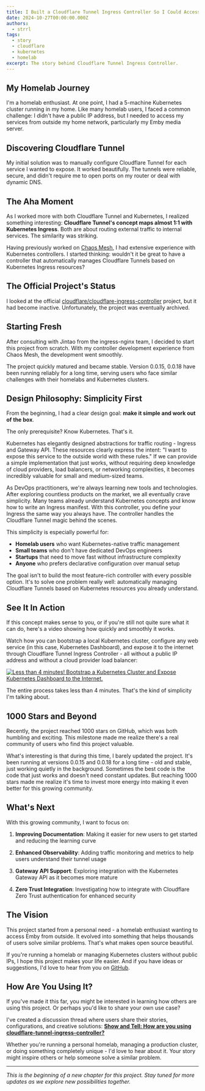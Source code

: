 ```yaml
---
title: I Built a Cloudflare Tunnel Ingress Controller So I Could Access My Homelab's Emby Server from outside
date: 2024-10-27T00:00:00.000Z
authors:
  - strrl
tags:
  - story
  - cloudflare
  - kubernetes
  - homelab
excerpt: The story behind Cloudflare Tunnel Ingress Controller.
---
```


## My Homelab Journey

I'm a homelab enthusiast. At one point, I had a 5-machine Kubernetes cluster running in my home. Like many homelab users, I faced a common challenge: I didn't have a public IP address, but I needed to access my services from outside my home network, particularly my Emby media server.

## Discovering Cloudflare Tunnel

My initial solution was to manually configure Cloudflare Tunnel for each service I wanted to expose. It worked beautifully. The tunnels were reliable, secure, and didn't require me to open ports on my router or deal with dynamic DNS.

## The Aha Moment

As I worked more with both Cloudflare Tunnel and Kubernetes, I realized something interesting: **Cloudflare Tunnel's concept maps almost 1:1 with Kubernetes Ingress**. Both are about routing external traffic to internal services. The similarity was striking.

Having previously worked on [Chaos Mesh](https://github.com/chaos-mesh/chaos-mesh), I had extensive experience with Kubernetes controllers. I started thinking: wouldn't it be great to have a controller that automatically manages Cloudflare Tunnels based on Kubernetes Ingress resources?

## The Official Project's Status

I looked at the official [cloudflare/cloudflare-ingress-controller](https://github.com/cloudflare/cloudflare-ingress-controller) project, but it had become inactive. Unfortunately, the project was eventually archived.

## Starting Fresh

After consulting with Jintao from the ingress-nginx team, I decided to start this project from scratch. With my controller development experience from Chaos Mesh, the development went smoothly.

The project quickly matured and became stable. Version 0.0.15, 0.0.18 have been running reliably for a long time, serving users who face similar challenges with their homelabs and Kubernetes clusters.

## Design Philosophy: Simplicity First

From the beginning, I had a clear design goal: **make it simple and work out of the box**.

The only prerequisite? Know Kubernetes. That's it.

Kubernetes has elegantly designed abstractions for traffic routing - Ingress and Gateway API. These resources clearly express the intent: "I want to expose this service to the outside world with these rules." If we can provide a simple implementation that just works, without requiring deep knowledge of cloud providers, load balancers, or networking complexities, it becomes incredibly valuable for small and medium-sized teams.

As DevOps practitioners, we're always learning new tools and technologies. After exploring countless products on the market, we all eventually crave simplicity. Many teams already understand Kubernetes concepts and know how to write an Ingress manifest. With this controller, you define your Ingress the same way you always have. The controller handles the Cloudflare Tunnel magic behind the scenes.

This simplicity is especially powerful for:

- **Homelab users** who want Kubernetes-native traffic management
- **Small teams** who don't have dedicated DevOps engineers
- **Startups** that need to move fast without infrastructure complexity
- **Anyone** who prefers declarative configuration over manual setup

The goal isn't to build the most feature-rich controller with every possible option. It's to solve one problem really well: automatically managing Cloudflare Tunnels based on Kubernetes resources you already understand.

## See It In Action

If this concept makes sense to you, or if you're still not quite sure what it can do, here's a video showing how quickly and smoothly it works.

Watch how you can bootstrap a local Kubernetes cluster, configure any web service (in this case, Kubernetes Dashboard), and expose it to the internet through Cloudflare Tunnel Ingress Controller - all without a public IP address and without a cloud provider load balancer:

[![Less than 4 minutes! Bootstrap a Kubernetes Cluster and Expose Kubernetes Dashboard to the Internet.](https://markdown-videos.vercel.app/youtube/e-ARlEnS4zQ)](http://www.youtube.com/watch?v=e-ARlEnS4zQ "Less than 4 minutes! Bootstrap a Kubernetes Cluster and Expose Kubernetes Dashboard to the Internet.")

The entire process takes less than 4 minutes. That's the kind of simplicity I'm talking about.

## 1000 Stars and Beyond

Recently, the project reached 1000 stars on GitHub, which was both humbling and exciting. This milestone made me realize there's a real community of users who find this project valuable.

What's interesting is that during this time, I barely updated the project. It's been running at versions 0.0.15 and 0.0.18 for a long time - old and stable, just working quietly in the background. Sometimes the best code is the code that just works and doesn't need constant updates. But reaching 1000 stars made me realize it's time to invest more energy into making it even better for this growing community.

## What's Next

With this growing community, I want to focus on:

1. **Improving Documentation**: Making it easier for new users to get started and reducing the learning curve

2. **Enhanced Observability**: Adding traffic monitoring and metrics to help users understand their tunnel usage

3. **Gateway API Support**: Exploring integration with the Kubernetes Gateway API as it becomes more mature

4. **Zero Trust Integration**: Investigating how to integrate with Cloudflare Zero Trust authentication for enhanced security

## The Vision

This project started from a personal need - a homelab enthusiast wanting to access Emby from outside. It evolved into something that helps thousands of users solve similar problems. That's what makes open source beautiful.

If you're running a homelab or managing Kubernetes clusters without public IPs, I hope this project makes your life easier. And if you have ideas or suggestions, I'd love to hear from you on [GitHub](https://github.com/strrl/cloudflare-tunnel-ingress-controller).

## How Are You Using It?

If you've made it this far, you might be interested in learning how others are using this project. Or perhaps you'd like to share your own use case?

I've created a discussion thread where users share their stories, configurations, and creative solutions: [**Show and Tell: How are you using cloudflare-tunnel-ingress-controller?**](https://github.com/STRRL/cloudflare-tunnel-ingress-controller/issues/193)

Whether you're running a personal homelab, managing a production cluster, or doing something completely unique - I'd love to hear about it. Your story might inspire others or help someone solve a similar problem.

---

_This is the beginning of a new chapter for this project. Stay tuned for more updates as we explore new possibilities together._
